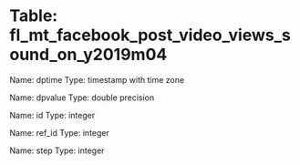 Table: fl_mt_facebook_post_video_views_sound_on_y2019m04
========================================================

Name: dptime
Type: timestamp with time zone

Name: dpvalue
Type: double precision

Name: id
Type: integer

Name: ref_id
Type: integer

Name: step
Type: integer

